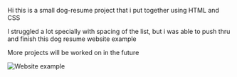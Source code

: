 Hi this is a small dog-resume project that i put together using HTML and CSS

I struggled a lot specially with spacing of the list, but i was able to push thru and finish this dog resume website example

More projects will be worked on in the future 

![Website example](https://github.com/user-attachments/assets/8e49af23-b808-4597-bd9a-1a9c326040e4)
